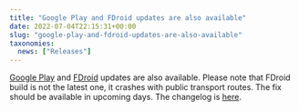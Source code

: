 ```yaml
---
title: "Google Play and FDroid updates are also available"
date: 2022-07-04T22:15:31+00:00
slug: "google-play-and-fdroid-updates-are-also-available"
taxonomies:
  news: ["Releases"]
---
```


[Google Play](https://play.google.com/store/apps/details?id=app.organicmaps) and [FDroid](https://f-droid.org/en/packages/app.organicmaps/) updates are also available. Please note that FDroid build is not the latest one, it crashes with public transport routes. The fix should be available in upcoming days. The changelog is [here](https://organicmaps.app/news/2022-07-02/new-app-update-is-available-on-appstore-and-appgalery/).
